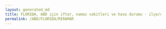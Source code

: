 ```yaml
---
layout: generated_md
title: FLORIDA, ABD için iftar, namaz vakitleri ve hava durumu - ilçe/eyalet seç
permalink: /ABD/FLORIDA/MIRAMAR
---
```


<script type="text/javascript">
  var country = ABD;
  var city = FLORIDA;
  var state = MIRAMAR;
  var lat = 72;
  var lon = 21;
</script>
